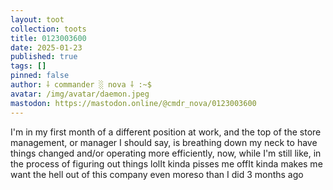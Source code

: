 ```yaml
---
layout: toot
collection: toots
title: 0123003600
date: 2025-01-23
published: true
tags: []
pinned: false
author: ⸸ commander ░ nova ⸸ :~$
avatar: /img/avatar/daemon.jpeg
mastodon: https://mastodon.online/@cmdr_nova/0123003600
---
```


I'm in my first month of a different position at work, and the top of the store management, or manager I should say, is breathing down my neck to have things changed and/or operating more efficiently, now, while I'm still like, in the process of figuring out things lolIt kinda pisses me offIt kinda makes me want the hell out of this company even moreso than I did 3 months ago

